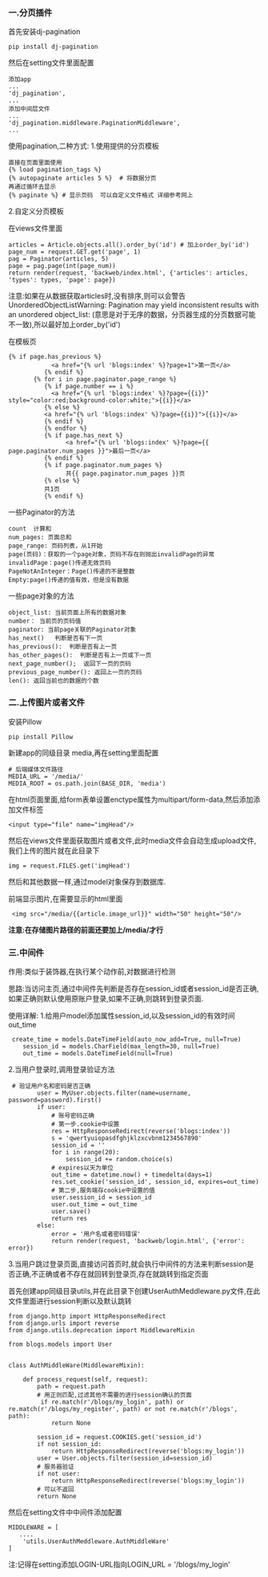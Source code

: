 ### 一.分页插件

首先安装dj-pagination 

```
pip install dj-pagination
```

然后在setting文件里面配置

```
添加app
...
'dj_pagination',
...
添加中间层文件
...
'dj_pagination.middleware.PaginationMiddleware',
...

```

使用pagination,二种方式:
1.使用提供的分页模板

```
直接在页面里面使用
{% load pagination_tags %}
{% autopaginate articles 5 %}  # 将数据分页
再通过循环去显示
{% paginate %} # 显示页码  可以自定义文件格式 详细参考网上
```

2.自定义分页模板

在views文件里面

```
articles = Article.objects.all().order_by('id') # 加上order_by('id')
page_num = request.GET.get('page', 1)
pag = Paginator(articles, 5)
page = pag.page(int(page_num))
return render(request, 'backweb/index.html', {'articles': articles, 'types': types, 'page': page})
```

注意:如果在从数据获取articles时,没有排序,则可以会警告UnorderedObjectListWarning: Pagination may yield inconsistent results with an unordered object_list: (意思是对于无序的数据，分页器生成的分页数据可能不一致),所以最好加上order_by('id')
 

在模板页

```
{% if page.has_previous %}
            <a href="{% url 'blogs:index' %}?page=1">第一页</a>
          {% endif %}
       {% for i in page.paginator.page_range %}
          {% if page.number == i %}
            <a href="{% url 'blogs:index' %}?page={{i}}" style="color:red;background-color:white;">{{i}}</a>
          {% else %}
          <a href="{% url 'blogs:index' %}?page={{i}}">{{i}}</a>
          {% endif %}
          {% endfor %}
          {% if page.has_next %}
                <a href="{% url 'blogs:index' %}?page={{ page.paginator.num_pages }}">最后一页</a>
          {% endif %}
          {% if page.paginator.num_pages %}
                共{{ page.paginator.num_pages }}页
          {% else %}
          共1页
          {% endif %}
```

一些Paginator的方法

```
count  计算和
num_pages: 页面总和
page_range: 页码列表，从1开始
page(页码)：获取的一个page对象，页码不存在则抛出invalidPage的异常
invalidPage：page()传递无效页码
PageNotAnInteger：Page()传递的不是整数
Empty:page()传递的值有效，但是没有数据
```

一些page对象的方法

```
object_list: 当前页面上所有的数据对象
number： 当前页的页码值
paginator: 当前page关联的Paginator对象
has_next()   判断是否有下一页
has_previous():  判断是否有上一页
has_other_pages():  判断是否有上一页或下一页
next_page_number();  返回下一页的页码
previous_page_number(): 返回上一页的页码
len(): 返回当前也的数据的个数
```

### 二.上传图片或者文件

安装Pillow 

```
pip install Pillow
```

新建app的同级目录 media,再在setting里面配置

```
# 后端媒体文件路径
MEDIA_URL = '/media/'
MEDIA_ROOT = os.path.join(BASE_DIR, 'media')
```

在html页面里面,给form表单设置enctype属性为multipart/form-data,然后添加添加文件标签

```
<input type="file" name="imgHead"/>
```

然后在views文件里面获取图片或者文件,此时media文件会自动生成upload文件,我们上传的图片就在此目录下

```
img = request.FILES.get('imgHead')
```

然后和其他数据一样,通过model对象保存到数据库.

前端显示图片,在需要显示的html里面

```
 <img src="/media/{{article.image_url}}" width="50" height="50"/>
```

**注意:在存储图片路径的前面还要加上/media/才行**

### 三.中间件

作用:类似于装饰器,在执行某个动作前,对数据进行检测

思路:当访问主页,通过中间件先判断是否存在session_id或者session_id是否正确,如果正确则默认使用原账户登录,如果不正确,则跳转到登录页面.

使用详解:
1.给用户model添加属性session_id,以及session_id的有效时间out_time

```
 create_time = models.DateTimeField(auto_now_add=True, null=True)
    session_id = models.CharField(max_length=30, null=True)
    out_time = models.DateTimeField(null=True)
```

2.当用户登录时,调用登录验证方法

```
 # 验证用户名和密码是否正确
        user = MyUser.objects.filter(name=username, password=password).first()
        if user:
            # 账号密码正确
            # 第一步.cookie中设置
            res = HttpResponseRedirect(reverse('blogs:index'))
            s = 'qwertyuiopasdfghjklzxcvbnm1234567890'
            session_id = ''
            for i in range(20):
                session_id += random.choice(s)
            # expires以天为单位
            out_time = datetime.now() + timedelta(days=1)
            res.set_cookie('session_id', session_id, expires=out_time)
            # 第二步,服务端存cookie中设置的值
            user.session_id = session_id
            user.out_time = out_time
            user.save()
            return res
        else:
            error = '用户名或者密码错误'
            return render(request, 'backweb/login.html', {'error': error})
```

3.当用户跳过登录页面,直接访问首页时,就会执行中间件的方法来判断session是否正确,不正确或者不存在就回转到登录页,存在就跳转到指定页面

首先创建app同级目录utils,并在此目录下创建UserAuthMeddleware.py文件,在此文件里面进行session判断以及默认跳转

```
from django.http import HttpResponseRedirect
from django.urls import reverse
from django.utils.deprecation import MiddlewareMixin

from blogs.models import User


class AuthMiddleWare(MiddlewareMixin):

    def process_request(self, request):
        path = request.path
        # 用正则匹配,过滤其他不需要的进行session确认的页面
         if re.match(r'/blogs/my_login', path) or re.match(r'/blogs/my_register', path) or not re.match(r'/blogs', path):
            return None

        session_id = request.COOKIES.get('session_id')
        if not session_id:
            return HttpResponseRedirect(reverse('blogs:my_login'))
        user = User.objects.filter(session_id=session_id)
        # 服务器验证
        if not user:
            return HttpResponseRedirect(reverse('blogs:my_login'))
        # 可以不返回
        return None
```

然后在setting文件中中间件添加配置

```
MIDDLEWARE = [
   ....
    'utils.UserAuthMeddleware.AuthMiddleWare'
]
```

注:记得在setting添加LOGIN-URL指向LOGIN_URL = '/blogs/my_login'

